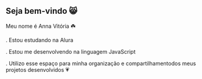 ## Seja bem-vindo 😸

Meu nome é Anna Vitória ☘️

. Estou estudando na Alura

. Estou me desenvolvendo na linguagem JavaScript

. Utilizo esse espaço para minha organização e compartilhamentodos meus projetos desenvolvidos 💗
